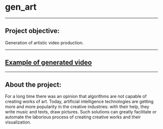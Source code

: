 # gen_art

---
## Project objective:

Generation of artistic video production.

---
## [Example of generated video](https://drive.google.com/file/d/1-47uzQSSFEitJuUrvOVTeGppwreIBzJd/view?usp=sharing)
---

## About the project:

For a long time there was an opinion that algorithms are not capable of creating works of art. Today, artificial intelligence technologies are getting more and more popularity in the creative industries: with their help, they write music and texts, draw pictures. Such solutions can greatly facilitate or automate the laborious process of creating creative works and their visualization.
